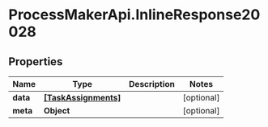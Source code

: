 # ProcessMakerApi.InlineResponse20028

## Properties

Name | Type | Description | Notes
------------ | ------------- | ------------- | -------------
**data** | [**[TaskAssignments]**](TaskAssignments.md) |  | [optional] 
**meta** | **Object** |  | [optional] 


